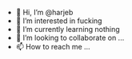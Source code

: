 - 👋 Hi, I’m @harjeb
- 👀 I’m interested in fucking
- 🌱 I’m currently learning nothing
- 💞️ I’m looking to collaborate on ...
- 📫 How to reach me ...

<!---
harjeb/harjeb is a ✨ special ✨ repository because its `README.md` (this file) appears on your GitHub profile.
You can click the Preview link to take a look at your changes.
--->
